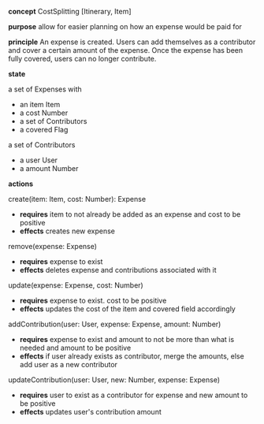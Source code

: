 **concept** CostSplitting [Itinerary, Item]

**purpose** allow for easier planning on how an expense would be paid for

**principle** An expense is created. Users can add themselves as
a contributor and cover a certain amount of the expense. Once the expense
has been fully covered, users can no longer contribute.

**state**

a set of Expenses with

-   an item Item
-   a cost Number
-   a set of Contributors
-   a covered Flag

a set of Contributors

-   a user User
-   a amount Number

**actions**

create(item: Item, cost: Number): Expense

-   **requires** item to not already be added as an expense and cost to be positive
-   **effects** creates new expense

remove(expense: Expense)

-   **requires** expense to exist
-   **effects** deletes expense and contributions associated with it

update(expense: Expense, cost: Number)

-   **requires** expense to exist. cost to be positive
-   **effects** updates the cost of the item and covered field accordingly

addContribution(user: User, expense: Expense, amount: Number)

-   **requires** expense to exist and amount to not be more than what is needed and amount to be positive
-   **effects** if user already exists as contributor, merge the amounts, else add user as a new contributor

updateContribution(user: User, new: Number, expense: Expense)

-   **requires** user to exist as a contributor for expense and new amount to be positive
-   **effects** updates user's contribution amount

